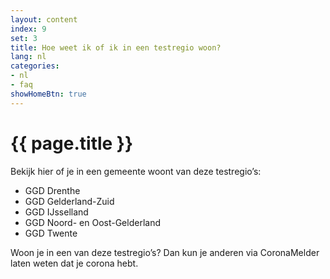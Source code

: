 ```yaml
---
layout: content
index: 9
set: 3
title: Hoe weet ik of ik in een testregio woon?
lang: nl
categories:
- nl
- faq
showHomeBtn: true
---
```


# {{ page.title }}

Bekijk hier of je in een gemeente woont van deze testregio’s:
-  	GGD Drenthe
-  	GGD Gelderland-Zuid
-  	GGD IJsselland
-  	GGD Noord- en Oost-Gelderland
-  	GGD Twente
 
Woon je in een van deze testregio’s? Dan kun je anderen via CoronaMelder laten weten dat je corona hebt.
 
